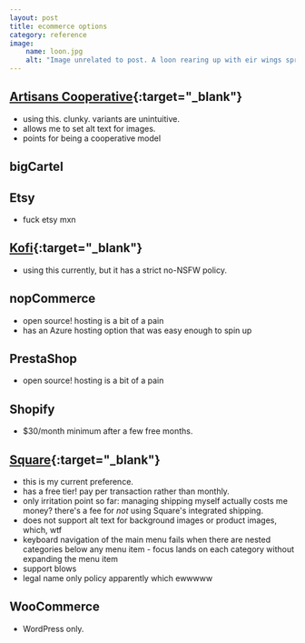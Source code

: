 ```yaml
---
layout: post
title: ecommerce options
category: reference
image: 
    name: loon.jpg
    alt: "Image unrelated to post. A loon rearing up with eir wings spread on a calm lake."
---
```


## [Artisans Cooperative](https://artisans.coop/pages/seller-profile/riverside-refuge-studio){:target="_blank"}

- using this. clunky. variants are unintuitive.
- allows me to set alt text for images.
- points for being a cooperative model

## bigCartel

## Etsy

- fuck etsy mxn

## [Kofi](https://ko-fi.com/inherentlee){:target="_blank"}

- using this currently, but it has a strict no-NSFW policy.

## nopCommerce

- open source! hosting is a bit of a pain
- has an Azure hosting option that was easy enough to spin up

## PrestaShop

- open source! hosting is a bit of a pain

## Shopify

- $30/month minimum after a few free months.

## [Square](https://riverside-refuge.square.site/){:target="_blank"}

- this is my current preference.
- has a free tier! pay per transaction rather than monthly.
- only irritation point so far: managing shipping myself actually costs me money? there's a fee for *not* using Square's integrated shipping.
- does not support alt text for background images or product images, which, wtf
- keyboard navigation of the main menu fails when there are nested categories below any menu item - focus lands on each category without expanding the menu item
- support blows
- legal name only policy apparently which ewwwww

## WooCommerce

- WordPress only.
